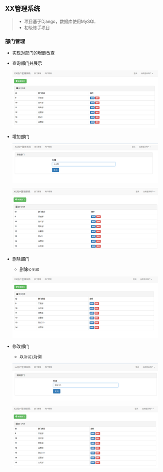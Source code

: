 ## XX管理系统
> - 项目基于Django，数据库使用MySQL
> - 初级练手项目

### 部门管理

- 实现对部门的增删改查

- 查询部门并展示

  ![image-20221028113259027](https://github.com/free-tiu/Python/blob/main/Django/EmployeeManagement/ReadMe.assets/image-20221028113259027.png)

- 增加部门

  ![image-20221028113325994](https://github.com/free-tiu/Python/blob/main/Django/EmployeeManagement/ReadMe.assets/image-20221028113325994.png)

  ![image-20221028113338511](https://github.com/free-tiu/Python/blob/main/Django/EmployeeManagement/ReadMe.assets/image-20221028113338511.png)

- 删除部门

  - 删除`公关部`

  ![image-20221028113525494](https://github.com/free-tiu/Python/blob/main/Django/EmployeeManagement/ReadMe.assets/image-20221028113525494.png)

- 修改部门

  - 以`测试1`为例

  ![image-20221028113428715](https://github.com/free-tiu/Python/blob/main/Django/EmployeeManagement/ReadMe.assets/image-20221028113428715.png)

  ![image-20221028113453644](https://github.com/free-tiu/Python/blob/main/Django/EmployeeManagement/ReadMe.assets/image-20221028113453644.png)

